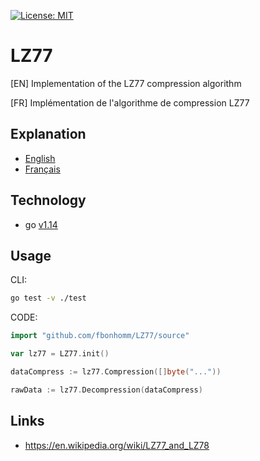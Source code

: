 [![License: MIT](https://img.shields.io/badge/License-MIT-yellow.svg)](./LICENSE)

# LZ77
[EN] Implementation of the LZ77 compression algorithm

[FR] Implémentation de l'algorithme de compression LZ77

## Explanation
 - [English](documentation/explanation.en.md)
 - [Français](documentation/explanation.fr.md)

## Technology
* go [v1.14](https://golang.org/)

## Usage
CLI:
```bash
go test -v ./test
```

CODE:
```go
import "github.com/fbonhomm/LZ77/source"

var lz77 = LZ77.init()

dataCompress := lz77.Compression([]byte("..."))

rawData := lz77.Decompression(dataCompress)
```

## Links
* https://en.wikipedia.org/wiki/LZ77_and_LZ78

